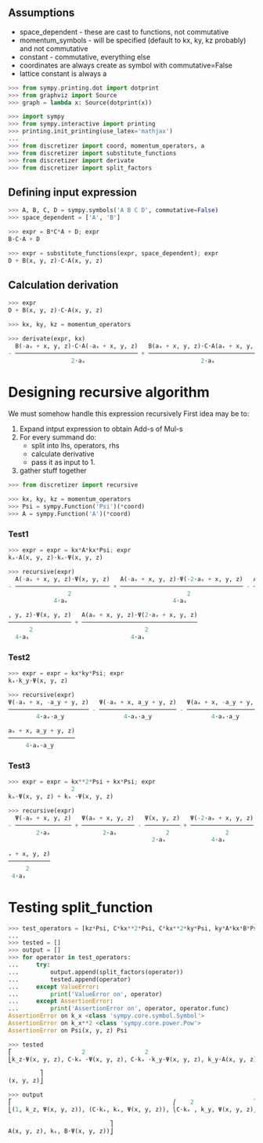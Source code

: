 ## Assumptions
* space_dependent - these are cast to functions, not commutative
* momentum_symbols - will be specified (default to kx, ky, kz probably) and not commutative
* constant - commutative, everything else
* coordinates are always create as symbol with commutative=False
* lattice constant is always a

```python
>>> from sympy.printing.dot import dotprint
>>> from graphviz import Source
>>> graph = lambda x: Source(dotprint(x))
```

```python
>>> import sympy
>>> from sympy.interactive import printing
>>> printing.init_printing(use_latex='mathjax')
...
>>> from discretizer import coord, momentum_operators, a
>>> from discretizer import substitute_functions
>>> from discretizer import derivate
>>> from discretizer import split_factors
```

## Defining input expression

```python
>>> A, B, C, D = sympy.symbols('A B C D', commutative=False)
>>> space_dependent = ['A', 'B']
```

```python
>>> expr = B*C*A + D; expr
B⋅C⋅A + D
```

```python
>>> expr = substitute_functions(expr, space_dependent); expr
D + B(x, y, z)⋅C⋅A(x, y, z)
```

## Calculation derivation

```python
>>> expr
D + B(x, y, z)⋅C⋅A(x, y, z)
```

```python
>>> kx, ky, kz = momentum_operators
```

```python
>>> derivate(expr, kx)
  B(-aₓ + x, y, z)⋅C⋅A(-aₓ + x, y, z)   B(aₓ + x, y, z)⋅C⋅A(aₓ + x, y, z)
- ─────────────────────────────────── + ─────────────────────────────────
                  2⋅aₓ                                 2⋅aₓ
```

# Designing recursive algorithm
We must somehow handle this expression recursively
First idea may be to:
1. Expand intput expression to obtain Add-s of Mul-s
2. For every summand do:
    * split into lhs, operators, rhs
    * calculate derivative
    * pass it as input to 1.
3. gather stuff together

```python
>>> from discretizer import recursive
```

```python
>>> kx, ky, kz = momentum_operators
>>> Psi = sympy.Function('Psi')(*coord)
>>> A = sympy.Function('A')(*coord)
```

### Test1

```python
>>> expr = expr = kx*A*kx*Psi; expr
kₓ⋅A(x, y, z)⋅kₓ⋅Ψ(x, y, z)
```

```python
>>> recursive(expr)
  A(-aₓ + x, y, z)⋅Ψ(x, y, z)   A(-aₓ + x, y, z)⋅Ψ(-2⋅aₓ + x, y, z)   A(aₓ + x
- ─────────────────────────── + ─────────────────────────────────── - ────────
                 2                                 2                          
             4⋅aₓ                              4⋅aₓ                           

, y, z)⋅Ψ(x, y, z)   A(aₓ + x, y, z)⋅Ψ(2⋅aₓ + x, y, z)
────────────────── + ─────────────────────────────────
      2                                2              
  4⋅aₓ                             4⋅aₓ
```

### Test2

```python
>>> expr = expr = kx*ky*Psi; expr
kₓ⋅k_y⋅Ψ(x, y, z)
```

```python
>>> recursive(expr)
Ψ(-aₓ + x, -a_y + y, z)   Ψ(-aₓ + x, a_y + y, z)   Ψ(aₓ + x, -a_y + y, z)   Ψ(
─────────────────────── - ────────────────────── - ────────────────────── + ──
        4⋅aₓ⋅a_y                 4⋅aₓ⋅a_y                 4⋅aₓ⋅a_y            

aₓ + x, a_y + y, z)
───────────────────
     4⋅aₓ⋅a_y
```

### Test3

```python
>>> expr = expr = kx**2*Psi + kx*Psi; expr
                  2           
kₓ⋅Ψ(x, y, z) + kₓ ⋅Ψ(x, y, z)
```

```python
>>> recursive(expr)
  Ψ(-aₓ + x, y, z)   Ψ(aₓ + x, y, z)   Ψ(x, y, z)   Ψ(-2⋅aₓ + x, y, z)   Ψ(2⋅a
- ──────────────── + ─────────────── - ────────── + ────────────────── + ─────
        2⋅aₓ               2⋅aₓ              2                2               
                                         2⋅aₓ             4⋅aₓ                

ₓ + x, y, z)
────────────
     2      
 4⋅aₓ
```

# Testing split_function

```python
>>> test_operators = [kz*Psi, C*kx**2*Psi, C*kx**2*ky*Psi, ky*A*kx*B*Psi, kx, kx**2, Psi]
...
>>> tested = []
>>> output = []
>>> for operator in test_operators:
...     try:
...         output.append(split_factors(operator))
...         tested.append(operator)
...     except ValueError:
...         print('ValueError on', operator)
...     except AssertionError:
...         print('AssertionError on', operator, operator.func)
AssertionError on k_x <class 'sympy.core.symbol.Symbol'>
AssertionError on k_x**2 <class 'sympy.core.power.Pow'>
AssertionError on Psi(x, y, z) Psi
```

```python
>>> tested
⎡                    2                 2                                      
⎣k_z⋅Ψ(x, y, z), C⋅kₓ ⋅Ψ(x, y, z), C⋅kₓ ⋅k_y⋅Ψ(x, y, z), k_y⋅A(x, y, z)⋅kₓ⋅B⋅Ψ

         ⎤
(x, y, z)⎦
```

```python
>>> output
⎡                                              ⎛    2                 ⎞       
⎣(1, k_z, Ψ(x, y, z)), (C⋅kₓ, kₓ, Ψ(x, y, z)), ⎝C⋅kₓ , k_y, Ψ(x, y, z)⎠, (k_y⋅

                             ⎤
A(x, y, z), kₓ, B⋅Ψ(x, y, z))⎦
```

```python

```
